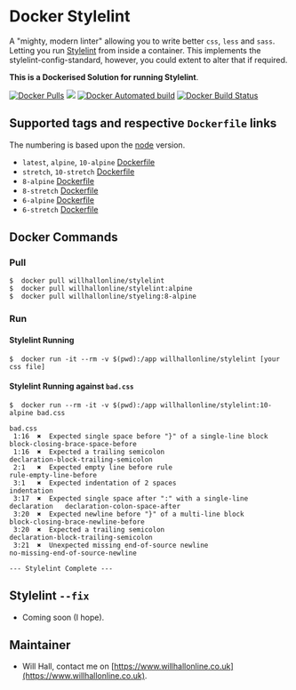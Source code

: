 # Docker Stylelint

A "mighty, modern linter" allowing you to write better ```css```, ```less``` and ```sass```. Letting you run [Stylelint](https://github.com/stylelint/stylelint) from inside a container. This implements the stylelint-config-standard, however, you could extent to alter that if required.

**This is a Dockerised Solution for running Stylelint**.

[![Docker Pulls](https://img.shields.io/docker/pulls/willhallonline/stylelint.svg)][hub] [![](https://images.microbadger.com/badges/image/willhallonline/stylelint.svg)](https://microbadger.com/images/willhallonline/stylelint "Get your own image badge on microbadger.com") [![Docker Automated build](https://img.shields.io/docker/automated/willhallonline/stylelint.svg)][hub] [![Docker Build Status](https://img.shields.io/docker/build/willhallonline/stylelint.svg)][hub]

## Supported tags and respective ```Dockerfile``` links

The numbering is based upon the [node](https://hub.docker.com/_/node) version.

* ```latest```, ```alpine```, ```10-alpine``` [Dockerfile](https://github.com/willhallonline/docker-stylelint/blob/master/node10/alpine/Dockerfile)
* ```stretch```, ```10-stretch``` [Dockerfile](https://github.com/willhallonline/docker-stylelint/blob/master/node10/stretch/Dockerfile)
* ```8-alpine``` [Dockerfile](https://github.com/willhallonline/docker-stylelint/blob/master/node8/alpine/Dockerfile)
* ```8-stretch``` [Dockerfile](https://github.com/willhallonline/docker-stylelint/blob/master/node8/stretch/Dockerfile)
* ```6-alpine``` [Dockerfile](https://github.com/willhallonline/docker-stylelint/blob/master/node6/alpine/Dockerfile)
* ```6-stretch``` [Dockerfile](https://github.com/willhallonline/docker-stylelint/blob/master/node6/stretch/Dockerfile)

## Docker Commands

### Pull

```
$  docker pull willhallonline/stylelint
$  docker pull willhallonline/stylelint:alpine
$  docker pull willhallonline/styeling:8-alpine
```

### Run

#### Stylelint Running

```
$  docker run -it --rm -v $(pwd):/app willhallonline/stylelint [your css file]
```

#### Stylelint Running against ```bad.css```

```
$  docker run --rm -it -v $(pwd):/app willhallonline/stylelint:10-alpine bad.css

bad.css
 1:16  ✖  Expected single space before "}" of a single-line block          block-closing-brace-space-before    
 1:16  ✖  Expected a trailing semicolon                                    declaration-block-trailing-semicolon
 2:1   ✖  Expected empty line before rule                                  rule-empty-line-before              
 3:1   ✖  Expected indentation of 2 spaces                                 indentation                         
 3:17  ✖  Expected single space after ":" with a single-line declaration   declaration-colon-space-after       
 3:20  ✖  Expected newline before "}" of a multi-line block                block-closing-brace-newline-before  
 3:20  ✖  Expected a trailing semicolon                                    declaration-block-trailing-semicolon
 3:21  ✖  Unexpected missing end-of-source newline                         no-missing-end-of-source-newline

--- Stylelint Complete ---
```

## Stylelint ```--fix```

* Coming soon (I hope).

## Maintainer

* Will Hall, contact me on [https://www.willhallonline.co.uk](https://www.willhallonline.co.uk).

[hub]: https://hub.docker.com/r/willhallonline/stylelint
[microbadger]: https://microbadger.com/images/willhallonline/stylelint
